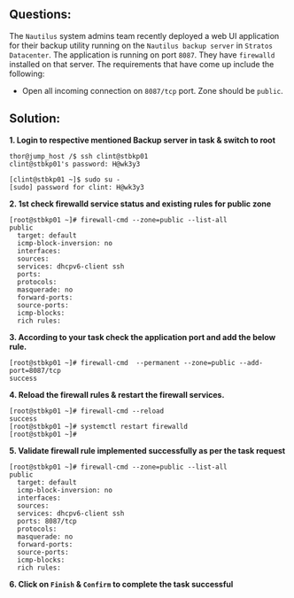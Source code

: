 

## Questions:
The `Nautilus` system admins team recently deployed a web UI application for their backup utility running on the `Nautilus backup server` in `Stratos Datacenter`. The application is running on port `8087`. They have `firewalld` installed on that server. The requirements that have come up include the following:

- Open all incoming connection on `8087/tcp` port. Zone should be `public`.



## Solution:  

**1. Login  to respective mentioned Backup server in task & switch to root**


```
thor@jump_host /$ ssh clint@stbkp01
clint@stbkp01's password: H@wk3y3

[clint@stbkp01 ~]$ sudo su -
[sudo] password for clint: H@wk3y3
```

**2.  1st check firewalld service status and existing rules for public zone**

```
[root@stbkp01 ~]# firewall-cmd --zone=public --list-all
public
  target: default
  icmp-block-inversion: no
  interfaces: 
  sources: 
  services: dhcpv6-client ssh
  ports: 
  protocols: 
  masquerade: no
  forward-ports: 
  source-ports: 
  icmp-blocks: 
  rich rules:
```

**3.  According to your task check the application port and add the below rule.**

```
[root@stbkp01 ~]# firewall-cmd  --permanent --zone=public --add-port=8087/tcp
success
```

**4.  Reload the firewall rules & restart the firewall services.**

```
[root@stbkp01 ~]# firewall-cmd --reload
success
[root@stbkp01 ~]# systemctl restart firewalld
[root@stbkp01 ~]# 
```

**5.  Validate firewall rule implemented successfully as per the task request**  

```
[root@stbkp01 ~]# firewall-cmd --zone=public --list-all
public
  target: default
  icmp-block-inversion: no
  interfaces: 
  sources: 
  services: dhcpv6-client ssh
  ports: 8087/tcp
  protocols: 
  masquerade: no
  forward-ports: 
  source-ports: 
  icmp-blocks: 
  rich rules:
```

**6.  Click on `Finish` & `Confirm` to complete the task successful**



